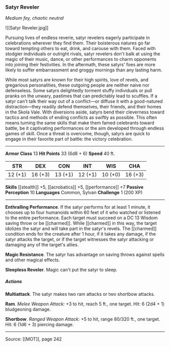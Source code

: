 ### Satyr Reveler
_Medium fey, chaotic neutral_

![[Satyr Reveler.jpg]]

Pursuing lives of endless reverie, satyr revelers eagerly participate in celebrations wherever they find them. Their boisterous natures go far toward tempting others to eat, drink, and carouse with them. Faced with stodgier individuals or outright rivals, satyr revelers don't balk at using the magic of their music, dance, or other performances to charm opponents into joining their festivities. In the aftermath, these satyrs' foes are more likely to suffer embarrassment and groggy mornings than any lasting harm.

While most satyrs are known for their high spirits, love of revels, and gregarious personalities, these outgoing people are neither naive nor defenseless. Some satyrs delightedly torment stuffy individuals or pull pranks on the unwary, pastimes that can predictably lead to scuffles. If a satyr can't talk their way out of a conflict—or diffuse it with a good-natured distraction—they readily defend themselves, their friends, and their homes in the Skola Vale. With diversions aside, satyrs bend their cleverness toward tactics and methods of ending conflicts as swiftly as possible. This often means turning the same skills that make them famed celebrants toward battle, be it captivating performances or the aim developed through endless games of skill. Once a threat is overcome, though, satyrs are quick to engage in their favorite part of battle: the victory celebration.




---

**Armor Class** 13
**Hit Points** 33 (6d8 + 6)
**Speed** 40 ft.

| STR     | DEX     | CON     | INT     | WIS     | CHA     |
|---------|---------|---------|---------|---------|---------|
| 12 (+1) | 16 (+3) | 13 (+1) | 12 (+1) | 10 (+0) | 16 (+3) |

**Skills** [[stealth]] +5, [[acrobatics]] +5, [[performance]] +7
**Passive Perception** 10
**Languages** Common, Sylvan
**Challenge** 1 (200 XP)

---

**Enthralling Performance**. If the satyr performs for at least 1 minute, it chooses up to four humanoids within 60 feet of it who watched or listened to the entire performance. Each target must succeed on a DC 13 Wisdom saving throw or be [[charmed]]. While [[charmed]] in this way, the target idolizes the satyr and will take part in the satyr's revels. The [[charmed]] condition ends for the creature after 1 hour, if it takes any damage, if the satyr attacks the target, or if the target witnesses the satyr attacking or damaging any of the target's allies.

**Magic Resistance**. The satyr has advantage on saving throws against spells and other magical effects.

**Sleepless Reveler**. Magic can't put the satyr to sleep.

##### Actions
**Multiattack**. The satyr makes two ram attacks or two shortbow attacks.

**Ram**. _Melee Weapon Attack:_ +3 to hit, reach 5 ft., one target. Hit: 6 (2d4 + 1) bludgeoning damage.

**Shortbow**. _Ranged Weapon Attack:_ +5 to hit, range 80/320 ft., one target. Hit: 6 (1d6 + 3) piercing damage.


---

Source: [[MOT]], page 242